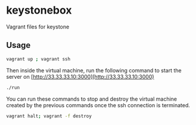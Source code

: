 # keystonebox
Vagrant files for keystone

## Usage

```bash
vagrant up ; vagrant ssh
```

Then inside the virtual machine, run the following command to start the server on [http://33.33.33.10:3000](http://33.33.33.10:3000)

```bash
./run
```

You can run these commands to stop and destroy the virtual machine created by the previous commands once the ssh connection is terminated.

```bash
vagrant halt; vagrant -f destroy
```
